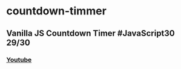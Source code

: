 # countdown-timmer
## Vanilla JS Countdown Timer  #JavaScript30 29/30

### [Youtube](https://www.youtube.com/watch?v=LAaf7-WuJJQ&list=PLu8EoSxDXHP6CGK4YVJhL_VWetA865GOH&index=29)
